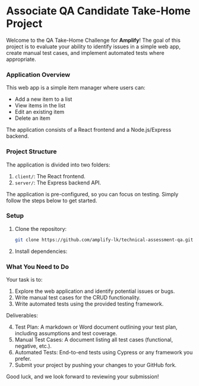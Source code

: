 # Associate QA Candidate Take-Home Project

Welcome to the QA Take-Home Challenge for **Amplify**! The goal of this project is to evaluate your ability to identify issues in a simple web app, create manual test cases, and implement automated tests where appropriate.

### Application Overview

This web app is a simple item manager where users can:

- Add a new item to a list
- View items in the list
- Edit an existing item
- Delete an item

The application consists of a React frontend and a Node.js/Express backend.

### Project Structure

The application is divided into two folders:

1. `client/`: The React frontend.
2. `server/`: The Express backend API.

The application is pre-configured, so you can focus on testing. Simply follow the steps below to get started.

### Setup

1. Clone the repository:
   ```bash
   git clone https://github.com/amplify-lk/technical-assessment-qa.git
   ```
2. Install dependencies:

### What You Need to Do

Your task is to:

1. Explore the web application and identify potential issues or bugs.
2. Write manual test cases for the CRUD functionality.
3. Write automated tests using the provided testing framework.

Deliverables:

4. Test Plan: A markdown or Word document outlining your test plan, including assumptions and test coverage.
5. Manual Test Cases: A document listing all test cases (functional, negative, etc.).
6. Automated Tests: End-to-end tests using Cypress or any framework you prefer.
7. Submit your project by pushing your changes to your GitHub fork.

Good luck, and we look forward to reviewing your submission!

